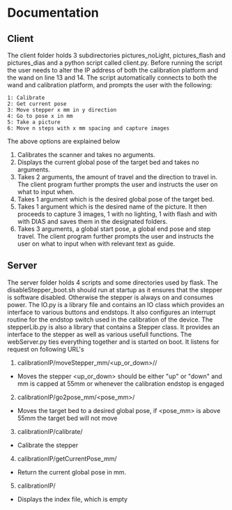 # Documentation

## Client
The client folder holds 3 subdirectories pictures_noLight, pictures_flash and pictures_dias and a python script called client.py. Before running the script the user needs to alter the IP address of both the calibration platform and the wand on line 13 and 14. The script automatically connects to both the wand and calibration platform, and prompts the user with the following:

    1: Calibrate 
    2: Get current pose
    3: Move stepper x mm in y direction 
    4: Go to pose x in mm 
    5: Take a picture 
    6: Move n steps with x mm spacing and capture images

The above options are explained below
1. Calibrates the scanner and takes no arguments.
2. Displays the current global pose of the target bed and takes no arguments.
3. Takes 2 arguments, the amount of travel and the direction to travel in. The client program further prompts the user and instructs the user on what to input when.
4. Takes 1 argument which is the desired global pose of the target bed.
5. Takes 1 argument which is the desired name of the picture. It then proceeds to capture 3 images, 1 with no lighting, 1 with flash and with with DIAS and saves them in the designated folders.
6. Takes 3 arguments, a global start pose, a global end pose and step travel. The client program further prompts the user and instructs the user on what to input when with relevant text as guide. 

## Server
The server folder holds 4 scripts and some directories used by flask. The disableStepper_boot.sh should run at startup as it ensures that the stepper is software disabled. Otherwise the stepper is always on and consumes power. The IO.py is a library file and contains an IO class which provides an interface to various buttons and endstops. It also configures an interrupt routine for the endstop switch used in the calibration of the device. The stepperLib.py is also a library that contains a Stepper class. It provides an interface to the stepper as well as various usefull functions.
The webServer.py ties everything together and is started on boot. It listens for request on following URL's

1. calibrationIP/moveStepper_mm/<up_or_down>/<mm>/
  - Moves the stepper <up_or_down> should be either "up" or "down" and mm is capped at 55mm or whenever the calibration endstop is engaged
2. calibrationIP/go2pose_mm/<pose_mm>/
  - Moves the target bed to a desired global pose, if <pose_mm> is above 55mm the target bed will not move 
3. calibrationIP/calibrate/
  - Calibrate the stepper
4. calibrationIP/getCurrentPose_mm/
  - Return the current global pose in mm.
5. calibrationIP/
  - Displays the index file, which is empty

